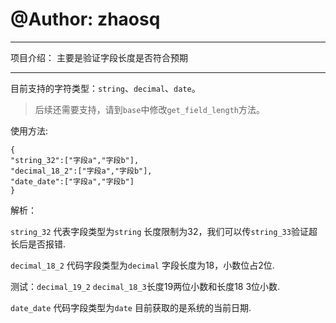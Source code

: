 # @Author: zhaosq

----------------------------------------------------

项目介绍：
	主要是验证字段长度是否符合预期

----------------------------------------------------


 目前支持的字符类型：`string`、`decimal`、`date`。
 
 > 后续还需要支持，请到`base`中修改`get_field_length`方法。
 
使用方法:


	{
	"string_32":["字段a","字段b"],
	"decimal_18_2":["字段a","字段b"],
	"date_date":["字段a","字段b"]
	}
            
解析：


`string_32` 代表字段类型为`string` 长度限制为32，我们可以传`string_33`验证超长后是否报错.

`decimal_18_2` 代码字段类型为`decimal` 字段长度为18，小数位占2位.

测试：`decimal_19_2` `decimal_18_3`长度19两位小数和长度18 3位小数.

`date_date` 代码字段类型为`date` 目前获取的是系统的当前日期.
